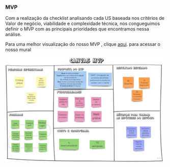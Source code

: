 ### MVP

Com a realização da checklist analisando cada US baseada nos critérios de Valor de negócio, viabilidade e complexidade técnica, nos congueguimos definir o MVP com as principais prioridades que encontramos nessa análise.

Para uma melhor visualização do nosso MVP , clique <a href="https://miro.com/app/board/uXjVNeUBBRc=/?share_link_id=982612454503" target= "_blank">aqui</a>. para acessar o nosso mural  

![Image title](assets/mvp.jpg)